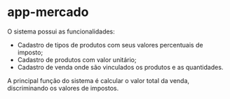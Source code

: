 # app-mercado
O sistema possui as funcionalidades:
- Cadastro de tipos de produtos com seus valores percentuais de imposto;
- Cadastro de produtos com valor unitário;
- Cadastro de venda onde são vinculados os produtos e as quantidades.

A principal função do sistema é calcular o valor total da venda, discriminando os valores de impostos.